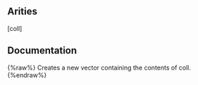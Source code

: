 ## Arities
[coll]

## Documentation
{%raw%}
Creates a new vector containing the contents of coll.
{%endraw%}
